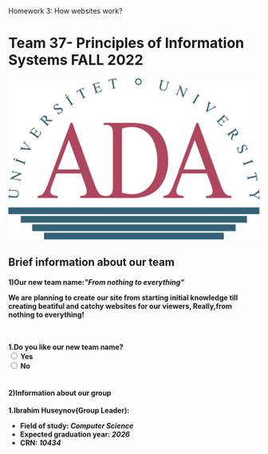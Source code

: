 <!DOCTYPE html>
<!-- 
    SITE 1101 Principles of Information Systems Fall 2022 
    (c)2022 by Name Surname 
    Submitted in partial fulfillment of the requirements of the course.
-->
<html>
    <head>
    Homework 3: How websites work?  
    <link href='style.css' rel='stylesheet'>  
    </head>
    <body>
      

<h1 id='article-title' class='titlee' >Team 37- Principles of Information Systems FALL 2022</h1>
        <img  width="650/" lenght="400/" src="https://github.com/ADA-SITE-SITE1101-2022-Fall/website-team-37/raw/main/media/ada_logo_color.png"/>
        <h2 > Brief information about our team</h2>
        <h4 >1)Our new team name:<em>"From nothing to everything"</em></3>
        <p>  We are planning to create our site from starting initial knowledge till creating beatiful and catchy websites for our viewers, <b> Really,from nothing to everything!<b></p>
        <br>
        <br>
        <section class="choice">
        <span>1.Do you like our new team name?</span>
        <br>
        <input type="radio" id="yes" name="choices" value="yes">
        <label for="yes">Yes</label>
            <br>
        <input id="no" name="choices" value="no" type="radio">
        <label for="no">No</label>
        </section>
        <br>
        <h4>2)Information about our group</h3>
<p >1.Ibrahim Huseynov<strong>(Group Leader):</strong></p>
        <ul>
            <li >Field of study: <em> Computer Science</em></li>
            <li >Expected graduation year: <em> 2026</em></li>
            <li >CRN:<em> 10434</em></li>
        </ul>
</body>
</html>
